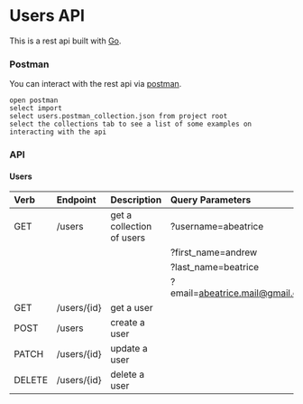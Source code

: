 # Users API

This is a rest api built with [Go](https://golang.org/).

### Postman

You can interact with the rest api via [postman](https://www.getpostman.com/downloads/).

```
open postman
select import
select users.postman_collection.json from project root
select the collections tab to see a list of some examples on interacting with the api
```

### API

#### Users

| Verb      | Endpoint    | Description               | Query Parameters                |
|:--------- |:----------- |:------------------------- |:------------------------------- |
| GET       | /users      | get a collection of users | ?username=abeatrice             |
|           |             |                           | ?first_name=andrew              |
|           |             |                           | ?last_name=beatrice             |
|           |             |                           | ?email=abeatrice.mail@gmail.com |
| GET       | /users/{id} | get a user                |                                 |
| POST      | /users      | create a user             |                                 |
| PATCH     | /users/{id} | update a user             |                                 |
| DELETE    | /users/{id} | delete a user             |                                 |
